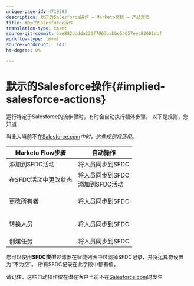 ```yaml
---
unique-page-id: 4719304
description: 默示的Salesforce操作 — Marketo文档 — 产品文档
title: 默示的Salesforce操作
translation-type: tm+mt
source-git-commit: 6ae882dddda220f7067babbe5a057eec82601abf
workflow-type: tm+mt
source-wordcount: '143'
ht-degree: 0%

---
```



# 默示的Salesforce操作{#implied-salesforce-actions}

运行特定于Salesforce的流步骤时，有时会自动执行额外步骤。 以下是规则，您知道：

当此人当前不在[Salesforce.com](https://Salesforce.com)_中时，这些规则将适用_。

<table> 
 <thead> 
  <tr> 
   <th>Marketo Flow步骤</th> 
   <th>自动操作</th> 
  </tr> 
 </thead> 
 <tbody> 
  <tr> 
   <td>添加到SFDC活动</td> 
   <td>将人员同步到SFDC</td> 
  </tr> 
  <tr> 
   <td>在SFDC活动中更改状态</td> 
   <td>将人员同步到SFDC<br>添加到SFDC活动</td> 
  </tr> 
  <tr> 
   <td>更改所有者</td> 
   <td><p>将人员同步到SFDC</p></td> 
  </tr> 
  <tr> 
   <td>转换人员</td> 
   <td><p>将人员同步到SFDC</p></td> 
  </tr> 
  <tr> 
   <td>创建任务</td> 
   <td>将人员同步到SFDC</td> 
  </tr> 
 </tbody> 
</table>

您可以使用&#x200B;**SFDC类型**&#x200B;过滤器在智能列表中过滤掉SFDC记录，并将运算符设置为“不为空”。 所有SFDC记录在此字段中都有值。

请记住，这些自动操作仅在潜在客户当前不在[Salesforce.com](https://salesforce.com)时发生
